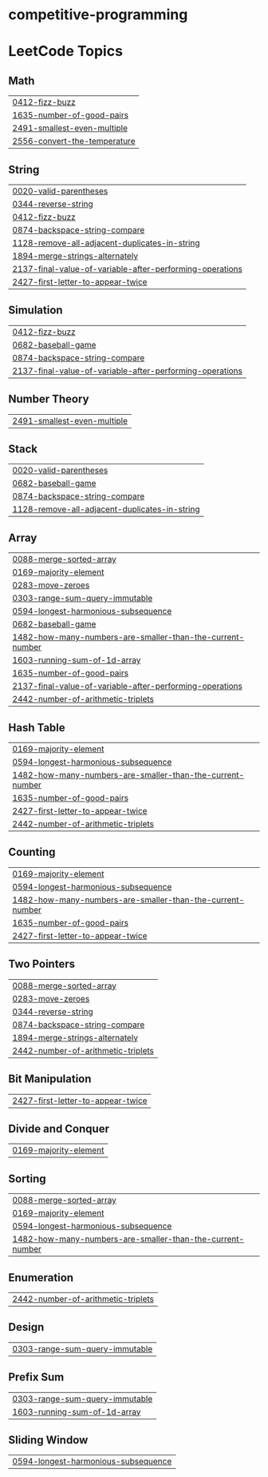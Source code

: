 # competitive-programming
<!---LeetCode Topics Start-->
# LeetCode Topics
## Math
|  |
| ------- |
| [0412-fizz-buzz](https://github.com/ljdan1/Competitive-programming/tree/master/0412-fizz-buzz) |
| [1635-number-of-good-pairs](https://github.com/ljdan1/Competitive-programming/tree/master/1635-number-of-good-pairs) |
| [2491-smallest-even-multiple](https://github.com/ljdan1/Competitive-programming/tree/master/2491-smallest-even-multiple) |
| [2556-convert-the-temperature](https://github.com/ljdan1/Competitive-programming/tree/master/2556-convert-the-temperature) |
## String
|  |
| ------- |
| [0020-valid-parentheses](https://github.com/ljdan1/Competitive-programming/tree/master/0020-valid-parentheses) |
| [0344-reverse-string](https://github.com/ljdan1/Competitive-programming/tree/master/0344-reverse-string) |
| [0412-fizz-buzz](https://github.com/ljdan1/Competitive-programming/tree/master/0412-fizz-buzz) |
| [0874-backspace-string-compare](https://github.com/ljdan1/Competitive-programming/tree/master/0874-backspace-string-compare) |
| [1128-remove-all-adjacent-duplicates-in-string](https://github.com/ljdan1/Competitive-programming/tree/master/1128-remove-all-adjacent-duplicates-in-string) |
| [1894-merge-strings-alternately](https://github.com/ljdan1/Competitive-programming/tree/master/1894-merge-strings-alternately) |
| [2137-final-value-of-variable-after-performing-operations](https://github.com/ljdan1/Competitive-programming/tree/master/2137-final-value-of-variable-after-performing-operations) |
| [2427-first-letter-to-appear-twice](https://github.com/ljdan1/Competitive-programming/tree/master/2427-first-letter-to-appear-twice) |
## Simulation
|  |
| ------- |
| [0412-fizz-buzz](https://github.com/ljdan1/Competitive-programming/tree/master/0412-fizz-buzz) |
| [0682-baseball-game](https://github.com/ljdan1/Competitive-programming/tree/master/0682-baseball-game) |
| [0874-backspace-string-compare](https://github.com/ljdan1/Competitive-programming/tree/master/0874-backspace-string-compare) |
| [2137-final-value-of-variable-after-performing-operations](https://github.com/ljdan1/Competitive-programming/tree/master/2137-final-value-of-variable-after-performing-operations) |
## Number Theory
|  |
| ------- |
| [2491-smallest-even-multiple](https://github.com/ljdan1/Competitive-programming/tree/master/2491-smallest-even-multiple) |
## Stack
|  |
| ------- |
| [0020-valid-parentheses](https://github.com/ljdan1/Competitive-programming/tree/master/0020-valid-parentheses) |
| [0682-baseball-game](https://github.com/ljdan1/Competitive-programming/tree/master/0682-baseball-game) |
| [0874-backspace-string-compare](https://github.com/ljdan1/Competitive-programming/tree/master/0874-backspace-string-compare) |
| [1128-remove-all-adjacent-duplicates-in-string](https://github.com/ljdan1/Competitive-programming/tree/master/1128-remove-all-adjacent-duplicates-in-string) |
## Array
|  |
| ------- |
| [0088-merge-sorted-array](https://github.com/ljdan1/Competitive-programming/tree/master/0088-merge-sorted-array) |
| [0169-majority-element](https://github.com/ljdan1/Competitive-programming/tree/master/0169-majority-element) |
| [0283-move-zeroes](https://github.com/ljdan1/Competitive-programming/tree/master/0283-move-zeroes) |
| [0303-range-sum-query-immutable](https://github.com/ljdan1/Competitive-programming/tree/master/0303-range-sum-query-immutable) |
| [0594-longest-harmonious-subsequence](https://github.com/ljdan1/Competitive-programming/tree/master/0594-longest-harmonious-subsequence) |
| [0682-baseball-game](https://github.com/ljdan1/Competitive-programming/tree/master/0682-baseball-game) |
| [1482-how-many-numbers-are-smaller-than-the-current-number](https://github.com/ljdan1/Competitive-programming/tree/master/1482-how-many-numbers-are-smaller-than-the-current-number) |
| [1603-running-sum-of-1d-array](https://github.com/ljdan1/Competitive-programming/tree/master/1603-running-sum-of-1d-array) |
| [1635-number-of-good-pairs](https://github.com/ljdan1/Competitive-programming/tree/master/1635-number-of-good-pairs) |
| [2137-final-value-of-variable-after-performing-operations](https://github.com/ljdan1/Competitive-programming/tree/master/2137-final-value-of-variable-after-performing-operations) |
| [2442-number-of-arithmetic-triplets](https://github.com/ljdan1/Competitive-programming/tree/master/2442-number-of-arithmetic-triplets) |
## Hash Table
|  |
| ------- |
| [0169-majority-element](https://github.com/ljdan1/Competitive-programming/tree/master/0169-majority-element) |
| [0594-longest-harmonious-subsequence](https://github.com/ljdan1/Competitive-programming/tree/master/0594-longest-harmonious-subsequence) |
| [1482-how-many-numbers-are-smaller-than-the-current-number](https://github.com/ljdan1/Competitive-programming/tree/master/1482-how-many-numbers-are-smaller-than-the-current-number) |
| [1635-number-of-good-pairs](https://github.com/ljdan1/Competitive-programming/tree/master/1635-number-of-good-pairs) |
| [2427-first-letter-to-appear-twice](https://github.com/ljdan1/Competitive-programming/tree/master/2427-first-letter-to-appear-twice) |
| [2442-number-of-arithmetic-triplets](https://github.com/ljdan1/Competitive-programming/tree/master/2442-number-of-arithmetic-triplets) |
## Counting
|  |
| ------- |
| [0169-majority-element](https://github.com/ljdan1/Competitive-programming/tree/master/0169-majority-element) |
| [0594-longest-harmonious-subsequence](https://github.com/ljdan1/Competitive-programming/tree/master/0594-longest-harmonious-subsequence) |
| [1482-how-many-numbers-are-smaller-than-the-current-number](https://github.com/ljdan1/Competitive-programming/tree/master/1482-how-many-numbers-are-smaller-than-the-current-number) |
| [1635-number-of-good-pairs](https://github.com/ljdan1/Competitive-programming/tree/master/1635-number-of-good-pairs) |
| [2427-first-letter-to-appear-twice](https://github.com/ljdan1/Competitive-programming/tree/master/2427-first-letter-to-appear-twice) |
## Two Pointers
|  |
| ------- |
| [0088-merge-sorted-array](https://github.com/ljdan1/Competitive-programming/tree/master/0088-merge-sorted-array) |
| [0283-move-zeroes](https://github.com/ljdan1/Competitive-programming/tree/master/0283-move-zeroes) |
| [0344-reverse-string](https://github.com/ljdan1/Competitive-programming/tree/master/0344-reverse-string) |
| [0874-backspace-string-compare](https://github.com/ljdan1/Competitive-programming/tree/master/0874-backspace-string-compare) |
| [1894-merge-strings-alternately](https://github.com/ljdan1/Competitive-programming/tree/master/1894-merge-strings-alternately) |
| [2442-number-of-arithmetic-triplets](https://github.com/ljdan1/Competitive-programming/tree/master/2442-number-of-arithmetic-triplets) |
## Bit Manipulation
|  |
| ------- |
| [2427-first-letter-to-appear-twice](https://github.com/ljdan1/Competitive-programming/tree/master/2427-first-letter-to-appear-twice) |
## Divide and Conquer
|  |
| ------- |
| [0169-majority-element](https://github.com/ljdan1/Competitive-programming/tree/master/0169-majority-element) |
## Sorting
|  |
| ------- |
| [0088-merge-sorted-array](https://github.com/ljdan1/Competitive-programming/tree/master/0088-merge-sorted-array) |
| [0169-majority-element](https://github.com/ljdan1/Competitive-programming/tree/master/0169-majority-element) |
| [0594-longest-harmonious-subsequence](https://github.com/ljdan1/Competitive-programming/tree/master/0594-longest-harmonious-subsequence) |
| [1482-how-many-numbers-are-smaller-than-the-current-number](https://github.com/ljdan1/Competitive-programming/tree/master/1482-how-many-numbers-are-smaller-than-the-current-number) |
## Enumeration
|  |
| ------- |
| [2442-number-of-arithmetic-triplets](https://github.com/ljdan1/Competitive-programming/tree/master/2442-number-of-arithmetic-triplets) |
## Design
|  |
| ------- |
| [0303-range-sum-query-immutable](https://github.com/ljdan1/Competitive-programming/tree/master/0303-range-sum-query-immutable) |
## Prefix Sum
|  |
| ------- |
| [0303-range-sum-query-immutable](https://github.com/ljdan1/Competitive-programming/tree/master/0303-range-sum-query-immutable) |
| [1603-running-sum-of-1d-array](https://github.com/ljdan1/Competitive-programming/tree/master/1603-running-sum-of-1d-array) |
## Sliding Window
|  |
| ------- |
| [0594-longest-harmonious-subsequence](https://github.com/ljdan1/Competitive-programming/tree/master/0594-longest-harmonious-subsequence) |
<!---LeetCode Topics End-->
